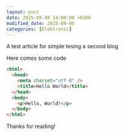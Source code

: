 ```yaml
---
layout: post
date: 2025-08-08 14:00:00 +0200
modified_date: 2025-08-08
categories: [Elektronic]
---
```


A test article for simple tesing a second blog

Here comes some code

```html
<html>
  <head>
    <meta charset="utf-8" />
    <title>Hello World</title>
  </head>
  <body>
    <p>Hello, World!</p>
  </body>
</html>
```

Thanks for reading!